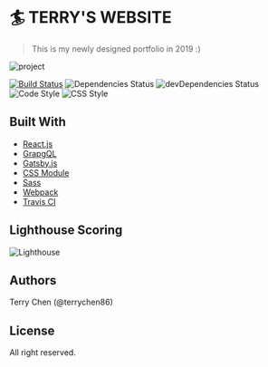 # 🏄 TERRY'S WEBSITE

> This is my newly designed portfolio in 2019 :)  

![project](https://i.imgur.com/rEKbaGX.png)

[![Build Status](https://img.shields.io/travis/terrychen86/terrychen86.github.io/dev?style=flat-square)](https://travis-ci.com/terrychen86/terrychen86.github.io)
![Dependencies Status](https://img.shields.io/david/terrychen86/terrychen86.github.io?style=flat-square) ![devDependencies Status](https://img.shields.io/david/dev/terrychen86/terrychen86.github.io?style=flat-square) ![Code Style](https://img.shields.io/badge/code%20style-airbnb-%23fd5c63?style=flat-square&logo=airbnb&logoColor=white) ![CSS Style](https://img.shields.io/badge/stylelint-standard-success?style=flat-square)

## Built With
* [React.js](https://github.com/facebook/react)
* [GrapgQL](https://graphql.org/)
* [Gatsby.js](https://github.com/gatsbyjs/gatsby)
* [CSS Module](https://github.com/css-modules/css-modules)
* [Sass](https://sass-lang.com/)
* [Webpack](https://github.com/webpack/webpack)
* [Travis CI](https://travis-ci.org/)

## Lighthouse Scoring
![Lighthouse](https://i.imgur.com/bKOad3f.png)

## Authors
Terry Chen (@terrychen86)

## License
All right reserved.

